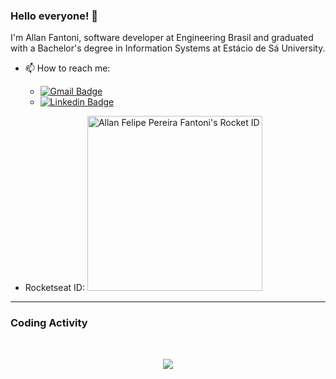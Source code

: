 ### Hello everyone! 👋

I'm Allan Fantoni, software developer at Engineering Brasil and graduated with a Bachelor's degree in Information Systems at Estácio de Sá University.

- 📫 How to reach me: 
  * [![Gmail Badge](https://img.shields.io/badge/-allan.fantoni@gmail.com-c14438?style=flat-square&logo=Gmail&logoColor=white&link=mailto:allan.fantoni@gmail.com)](mailto:allan.fantoni@gmail.com)
  * [![Linkedin Badge](https://img.shields.io/badge/-Allan%20Fantoni-blue?style=flat-square&logo=Linkedin&logoColor=white&link=https://www.linkedin.com/in/allanfantoni/)](https://www.linkedin.com/in/allanfantoni/)

- Rocketseat ID:
<a href="https://app.rocketseat.com.br/me/allanfantoni"><img src="https://app.rocketseat.com.br/api/rocketid/share?slug=allanfantoni&type=card" width="280" alt="Allan Felipe Pereira Fantoni's Rocket ID"/></a>

---

### Coding Activity

<br/>

<p align="center">
   <img
      align="center"
      src="https://github-readme-stats.vercel.app/api/top-langs/?username=allanfantoni&layout=compact&theme=transparent&langs_count=6"
    />
</p>
